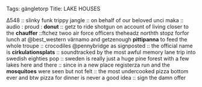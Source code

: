 Tags: gängletorp
Title: LAKE HOUSES
  
∆548 :: slinky funk trippy jangle :: on behalf of our beloved unci maka :: audio : proud : **donut** :: getz to ride shotgun on account of living closer to the **chauffer** ::ftchez twoo air force officers theheadz northth stopz forfor lunch at @best_western värnamo and getzenough **pittipanna** to feed the whole troupe :: crocodiles @pennybridge as signposted :: the official name is **cirkulationsplats** :: soundtracked by the most awful memory lane trip into swedish eighties pop :: sweden is really just a huge pine forest with a few lakes here and there :: since in a new place registerza run and the **mosquitoes** were seen but not felt :: the most undercooked pizza bottom ever and btw pizza for dinner is never a good idea :: sign the damn offer  
